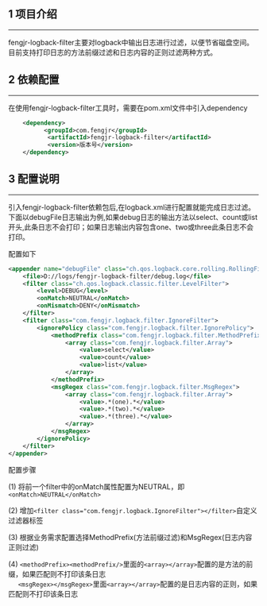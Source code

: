 ## 1 项目介绍
---
   fengjr-logback-filter主要对logback中输出日志进行过滤，以便节省磁盘空间。目前支持打印日志的方法前缀过滤和日志内容的正则过滤两种方式。
    
## 2 依赖配置
---
   在使用fengjr-logback-filter工具时，需要在pom.xml文件中引入dependency
```xml
    <dependency>
          <groupId>com.fengjr</groupId>
           <artifactId>fengjr-logback-filter</artifactId>
           <version>版本号</version>
    </dependency>
```
## 3 配置说明
---
  引入fengjr-logback-filter依赖包后,在logback.xml进行配置就能完成日志过滤。  
  下面以debugFile日志输出为例,如果debug日志的输出方法以select、count或list开头,此条日志不会打印；如果日志输出内容包含one、two或three此条日志不会打印。
  
配置如下

```xml
<appender name="debugFile" class="ch.qos.logback.core.rolling.RollingFileAppender">
    <file>D://logs/fengjr-logback-filter/debug.log</file>
    <filter class="ch.qos.logback.classic.filter.LevelFilter">
        <level>DEBUG</level>
        <onMatch>NEUTRAL</onMatch>
        <onMismatch>DENY</onMismatch>
    </filter>
    <filter class="com.fengjr.logback.filter.IgnoreFilter">
        <ignorePolicy class="com.fengjr.logback.filter.IgnorePolicy">
            <methodPrefix class="com.fengjr.logback.filter.MethodPrefix">
                <array class="com.fengjr.logback.filter.Array">
                    <value>select</value>
                    <value>count</value>
                    <value>list</value>
                </array>
            </methodPrefix>
            <msgRegex class="com.fengjr.logback.filter.MsgRegex">
                <array class="com.fengjr.logback.filter.Array">
                    <value>.*(one).*</value>
                    <value>.*(two).*</value>
                    <value>.*(three).*</value>
                </array>
            </msgRegex>
        </ignorePolicy>
    </filter>
</appender>
```
配置步骤

  (1) 将前一个filter中的onMatch属性配置为NEUTRAL，即```<onMatch>NEUTRAL</onMatch> ``` 
  
  (2) 增加```<filter class="com.fengjr.logback.IgnoreFilter"></filter>```自定义过滤器标签  
  
  (3) 根据业务需求配置选择MethodPrefix(方法前缀过滤)和MsgRegex(日志内容正则过滤)
  
  (4) ```<methodPrefix><methodPrefix/>```里面的```<array></array>```配置的是方法的前缀，如果匹配则不打印该条日志  
      &nbsp;&nbsp;&nbsp;&nbsp;&nbsp;```<msgRegex></msgRegex>```里面```<array></array>```配置的是日志内容的正则，如果匹配则不打印该条日志